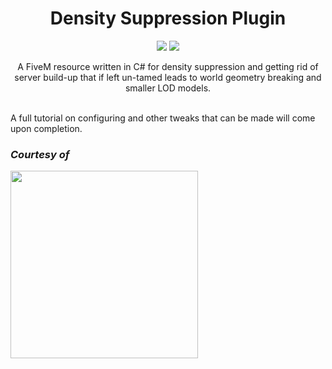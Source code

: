 <h1 align="center">Density Suppression Plugin</h1>
<p align="center">
  <a href="https://github.com/Fallen-Networks/DensitySuppression/actions" target="_blank"><img src="https://github.com/Fallen-Networks/ModerationToolbox/workflows/Build/badge.svg?branch=master&event=push" /></a>
  <a href="https://discord.gg/fallennetworks" target="_blank"><img src="https://img.shields.io/discord/261260904656535552?logo=discord" /></a>
</p>
<p align="center">A FiveM resource written in C# for density suppression and getting rid of server build-up that if left un-tamed leads to world geometry breaking and smaller LOD models.</p>
<br>
A full tutorial on configuring and other tweaks that can be made will come upon completion.

### *Courtesy of*
<img width="300" src="https://fallen-networks.com/styles/images/banner.png" />